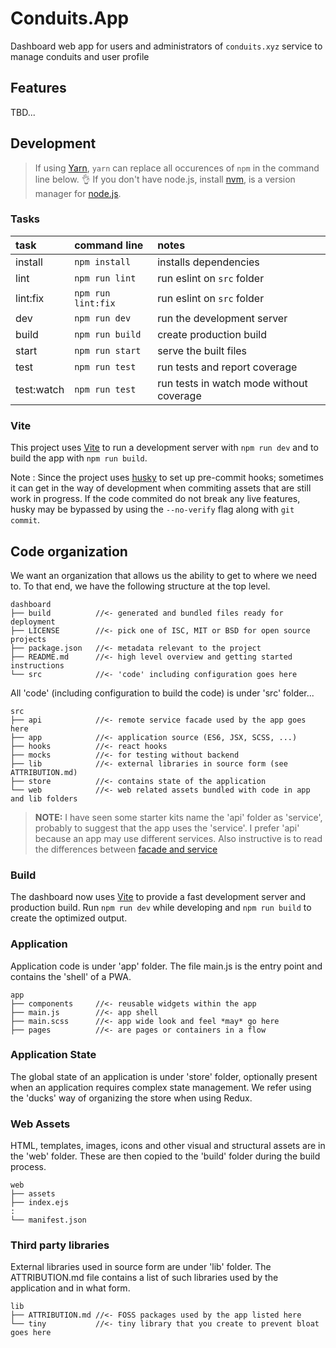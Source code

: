 # Conduits.App

Dashboard web app for users and administrators of `conduits.xyz` service to manage
conduits and user profile

## Features
TBD...

## Development

> If using [Yarn](https://yarnpkg.com/), `yarn` can replace all occurences
> of `npm` in the command line below. :ok_hand:
> If you don't have node.js, install [nvm](https://github.com/nvm-sh/nvm), is a version manager for [node.js](https://nodejs.org/en/).

### Tasks

| task       | command line       | notes |
| :--------- | :----------------- | :---- |
| install    | `npm install`      | installs dependencies |
| lint       | `npm run lint`     | run eslint on `src` folder |
| lint:fix   | `npm run lint:fix` | run eslint on `src` folder |
| dev        | `npm run dev`      | run the development server |
| build      | `npm run build`    | create production build |
| start      | `npm run start`    | serve the built files |
| test       | `npm run test`     | run tests and report coverage |
| test:watch | `npm run test`     | run tests in watch mode without coverage |


### Vite

This project uses [Vite](https://vitejs.dev/) to run a development server with `npm run dev` and to build the app with `npm run build`.

Note : Since the project uses [husky] to set up pre-commit hooks;
sometimes it can get in the way of development when commiting assets
that are still work in progress. If the code commited do not break any
live features, husky may be bypassed by using the `--no-verify` flag
along with `git commit`.

[husky]: https://github.com/typicode/husky

## Code organization

We want an organization that allows us the ability to get to where we need to.
To that end, we have the following structure at the top level.

```console
dashboard
├── build          //<- generated and bundled files ready for deployment
├── LICENSE        //<- pick one of ISC, MIT or BSD for open source projects
├── package.json   //<- metadata relevant to the project
├── README.md      //<- high level overview and getting started instructions
└── src            //<- 'code' including configuration goes here
```

All 'code' (including configuration to build the code) is under 'src' folder...

```console
src
├── api            //<- remote service facade used by the app goes here
├── app            //<- application source (ES6, JSX, SCSS, ...)
├── hooks          //<- react hooks
├── mocks          //<- for testing without backend
├── lib            //<- external libraries in source form (see ATTRIBUTION.md)
├── store          //<- contains state of the application
└── web            //<- web related assets bundled with code in app and lib folders
```

> **NOTE:**
> I have seen some starter kits name the 'api' folder as 'service', probably
> to suggest that the app uses the 'service'. I prefer 'api' because an app
> may use different services. Also instructive is to read the differences
> between [facade and service](https://stackoverflow.com/questions/15038324/are-the-roles-of-a-service-and-a-fa%c3%a7ade-similar#15079958)

### Build

The dashboard now uses [Vite](https://vitejs.dev/) to provide a fast development
server and production build. Run `npm run dev` while developing and
`npm run build` to create the optimized output.


### Application


Application code is under 'app' folder. The file main.js is the entry
point and contains the 'shell' of a PWA.

```console
app
├── components     //<- reusable widgets within the app
├── main.js        //<- app shell
├── main.scss      //<- app wide look and feel *may* go here
├── pages          //<- are pages or containers in a flow
```

### Application State

The global state of an application is under 'store' folder, optionally present
when an application requires complex state management. We refer using the 'ducks'
way of organizing the store when using Redux.

### Web Assets

HTML, templates, images, icons and other visual and structural assets are in
the 'web' folder. These are then copied to the 'build' folder during the build
process.

```console
web
├── assets
├── index.ejs
:
└── manifest.json
```

### Third party libraries

External libraries used in source form are under 'lib' folder. The
ATTRIBUTION.md file contains a list of such libraries used by the application
and in what form.

```console
lib
├── ATTRIBUTION.md //<- FOSS packages used by the app listed here
└── tiny           //<- tiny library that you create to prevent bloat goes here
```
